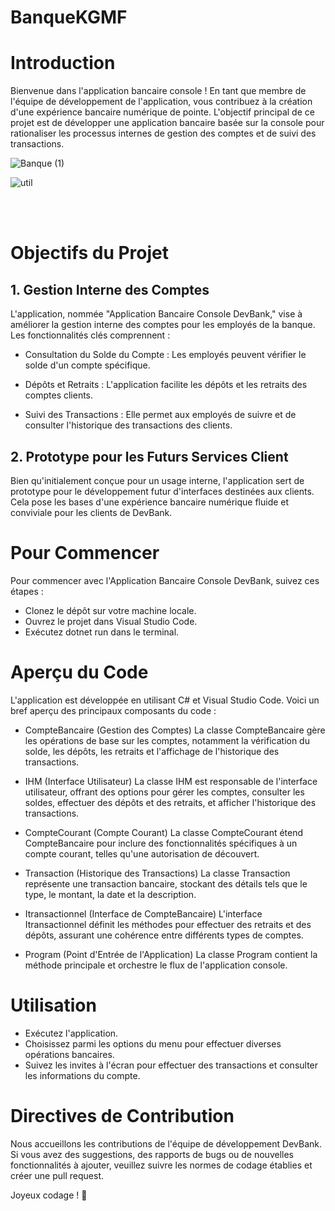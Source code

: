# BanqueKGMF

# Introduction
Bienvenue dans l'application bancaire console ! En tant que membre de l'équipe de développement de l'application, vous contribuez à la création d'une expérience bancaire numérique de pointe. L'objectif principal de ce projet est de développer une application bancaire basée sur la console pour rationaliser les processus internes de gestion des comptes et de suivi des transactions.

![Banque (1)](https://github.com/simplon-lille-csharp-dotnet/BanqueKGMF/assets/150059186/5b5fbfd1-dc8d-4bbd-aede-3524fce19c7e)

![util](https://github.com/simplon-lille-csharp-dotnet/BanqueKGMF/assets/150059186/1f280b7f-5488-4d1a-a190-a594fab1e1b0)

<br/><br/>


# Objectifs du Projet

## 1. Gestion Interne des Comptes
   
L'application, nommée "Application Bancaire Console DevBank," vise à améliorer la gestion interne des comptes pour les employés de la banque. Les fonctionnalités clés comprennent :

* Consultation du Solde du Compte : Les employés peuvent vérifier le solde d'un compte spécifique.

* Dépôts et Retraits : L'application facilite les dépôts et les retraits des comptes clients.

* Suivi des Transactions : Elle permet aux employés de suivre et de consulter l'historique des transactions des clients.

## 2. Prototype pour les Futurs Services Client
   
Bien qu'initialement conçue pour un usage interne, l'application sert de prototype pour le développement futur d'interfaces destinées aux clients. Cela pose les bases d'une expérience bancaire numérique fluide et conviviale pour les clients de DevBank.

# Pour Commencer

Pour commencer avec l'Application Bancaire Console DevBank, suivez ces étapes :

* Clonez le dépôt sur votre machine locale.
* Ouvrez le projet dans Visual Studio Code.
* Exécutez dotnet run dans le terminal.

 # Aperçu du Code
L'application est développée en utilisant C# et Visual Studio Code. Voici un bref aperçu des principaux composants du code :

* CompteBancaire (Gestion des Comptes)
La classe CompteBancaire gère les opérations de base sur les comptes, notamment la vérification du solde, les dépôts, les retraits et l'affichage de l'historique des transactions.

* IHM (Interface Utilisateur)
La classe IHM est responsable de l'interface utilisateur, offrant des options pour gérer les comptes, consulter les soldes, effectuer des dépôts et des retraits, et afficher l'historique des transactions.

* CompteCourant (Compte Courant)
La classe CompteCourant étend CompteBancaire pour inclure des fonctionnalités spécifiques à un compte courant, telles qu'une autorisation de découvert.

* Transaction (Historique des Transactions)
La classe Transaction représente une transaction bancaire, stockant des détails tels que le type, le montant, la date et la description.

* Itransactionnel (Interface de CompteBancaire)
L'interface Itransactionnel définit les méthodes pour effectuer des retraits et des dépôts, assurant une cohérence entre différents types de comptes.

* Program (Point d'Entrée de l'Application)
La classe Program contient la méthode principale et orchestre le flux de l'application console.

# Utilisation
* Exécutez l'application.
* Choisissez parmi les options du menu pour effectuer diverses opérations bancaires.
* Suivez les invites à l'écran pour effectuer des transactions et consulter les informations du compte.

# Directives de Contribution
Nous accueillons les contributions de l'équipe de développement DevBank. Si vous avez des suggestions, des rapports de bugs ou de nouvelles fonctionnalités à ajouter, veuillez suivre les normes de codage établies et créer une pull request.

Joyeux codage ! 🚀
